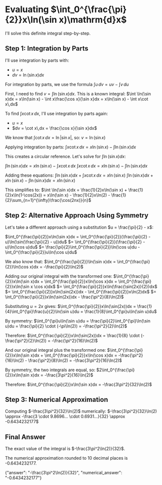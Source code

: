 # Evaluating $\int_0^{\frac{\pi}{2}}x\ln(\sin x)\mathrm{d}x$

I'll solve this definite integral step-by-step.

## Step 1: Integration by Parts

I'll use integration by parts with:
- $u = x$
- $dv = \ln(\sin x)dx$

For integration by parts, we use the formula $\int u\,dv = uv - \int v\,du$

First, I need to find $v = \int \ln(\sin x)dx$. This is a known integral:
$\int \ln(\sin x)dx = x\ln(\sin x) - \int x\frac{\cos x}{\sin x}dx = x\ln(\sin x) - \int x\cot x\,dx$

To find $\int x\cot x\,dx$, I'll use integration by parts again:
- $u = x$
- $dv = \cot x\,dx = \frac{\cos x}{\sin x}dx$

We know that $\int \cot x\,dx = \ln|\sin x|$, so:
$v = \ln(\sin x)$

Applying integration by parts:
$\int x\cot x\,dx = x\ln(\sin x) - \int \ln(\sin x)dx$

This creates a circular reference. Let's solve for $\int \ln(\sin x)dx$:

$\int \ln(\sin x)dx = x\ln(\sin x) - \int x\cot x\,dx$
$\int x\cot x\,dx = x\ln(\sin x) - \int \ln(\sin x)dx$

Adding these equations:
$\int \ln(\sin x)dx + \int x\cot x\,dx = x\ln(\sin x)$
$\int \ln(\sin x)dx + x\ln(\sin x) - \int \ln(\sin x)dx = x\ln(\sin x)$

This simplifies to:
$\int \ln(\sin x)dx = \frac{1}{2}x\ln(\sin x) + \frac{1}{2}x\ln(1-\cos(2x)) = x\ln(\sin x) - \frac{1}{2}x\ln(2) - \frac{1}{2}\sum_{n=1}^{\infty}\frac{\cos(2nx)}{n}$

## Step 2: Alternative Approach Using Symmetry

Let's take a different approach using a substitution $u = \frac{\pi}{2} - x$:

$\int_0^{\frac{\pi}{2}}x\ln(\sin x)dx = \int_0^{\frac{\pi}{2}}(\frac{\pi}{2} - u)\ln(\sin(\frac{\pi}{2} - u))du$
$= \int_0^{\frac{\pi}{2}}(\frac{\pi}{2} - u)\ln(\cos u)du$
$= \frac{\pi}{2}\int_0^{\frac{\pi}{2}}\ln(\cos u)du - \int_0^{\frac{\pi}{2}}u\ln(\cos u)du$

We also know that:
$\int_0^{\frac{\pi}{2}}\ln(\sin x)dx = \int_0^{\frac{\pi}{2}}\ln(\cos x)dx = -\frac{\pi}{2}\ln(2)$

Adding our original integral with the transformed one:
$\int_0^{\frac{\pi}{2}}x\ln(\sin x)dx + \int_0^{\frac{\pi}{2}}x\ln(\cos x)dx = \int_0^{\frac{\pi}{2}}x\ln(\sin x \cos x)dx$
$= \int_0^{\frac{\pi}{2}}x\ln(\frac{\sin(2x)}{2})dx$
$= \int_0^{\frac{\pi}{2}}x\ln(\sin(2x))dx - \int_0^{\frac{\pi}{2}}x\ln(2)dx$
$= \int_0^{\frac{\pi}{2}}x\ln(\sin(2x))dx - \frac{\pi^2}{8}\ln(2)$

Substituting $u = 2x$ gives:
$\int_0^{\frac{\pi}{2}}x\ln(\sin(2x))dx = \frac{1}{4}\int_0^{\pi}\frac{u}{2}\ln(\sin u)du = \frac{1}{8}\int_0^{\pi}u\ln(\sin u)du$

By symmetry:
$\int_0^{\pi}u\ln(\sin u)du = \frac{\pi}{2}\int_0^{\pi}\ln(\sin u)du = \frac{\pi}{2} \cdot (-\pi\ln(2)) = -\frac{\pi^2}{2}\ln(2)$

Therefore:
$\int_0^{\frac{\pi}{2}}x\ln(\sin(2x))dx = \frac{1}{8} \cdot (-\frac{\pi^2}{2}\ln(2)) = -\frac{\pi^2}{16}\ln(2)$

And our original integral plus the transformed one:
$\int_0^{\frac{\pi}{2}}x\ln(\sin x)dx + \int_0^{\frac{\pi}{2}}x\ln(\cos x)dx = -\frac{\pi^2}{16}\ln(2) - \frac{\pi^2}{8}\ln(2) = -\frac{3\pi^2}{16}\ln(2)$

By symmetry, the two integrals are equal, so:
$2\int_0^{\frac{\pi}{2}}x\ln(\sin x)dx = -\frac{3\pi^2}{16}\ln(2)$

Therefore:
$\int_0^{\frac{\pi}{2}}x\ln(\sin x)dx = -\frac{3\pi^2}{32}\ln(2)$

## Step 3: Numerical Approximation

Computing $-\frac{3\pi^2}{32}\ln(2)$ numerically:
$-\frac{3\pi^2}{32}\ln(2) \approx -\frac{3 \cdot 9.8696... \cdot 0.6931...}{32} \approx -0.6434232177$

## Final Answer

The exact value of the integral is $-\frac{3\pi^2\ln(2)}{32}$.

The numerical approximation rounded to 10 decimal places is -0.6434232177.

{"answer": "-\\frac{3\\pi^2\\ln(2)}{32}", "numerical_answer": "-0.6434232177"}